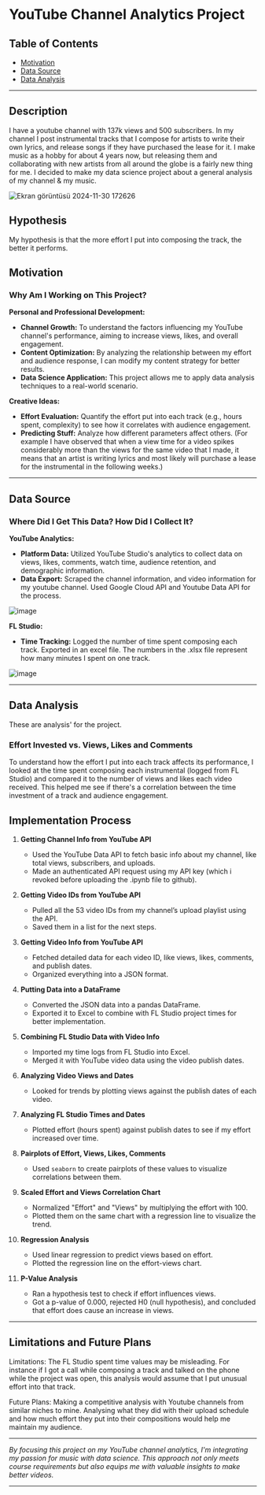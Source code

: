# **YouTube Channel Analytics Project**

## **Table of Contents**

- [Motivation](#motivation)
- [Data Source](#data-source)
- [Data Analysis](#data-analysis)

---

## **Description**

I have a youtube channel with 137k views and 500 subscribers. In my channel I post instrumental tracks that I compose for artists to write their own lyrics, and release songs if they have purchased the lease for it. I make music as a hobby for about 4 years now, but releasing them and collaborating with new artists from all around the globe is a fairly new thing for me. I decided to make my data science project about a general analysis of my channel & my music.

![Ekran görüntüsü 2024-11-30 172626](https://github.com/user-attachments/assets/02af43a0-cc64-4279-82ec-4469a1f6752d)

## **Hypothesis**

My hypothesis is that the more effort I put into composing the track, the better it performs. 

## **Motivation**

### **Why Am I Working on This Project?**

**Personal and Professional Development:**

- **Channel Growth:** To understand the factors influencing my YouTube channel's performance, aiming to increase views, likes, and overall engagement.
- **Content Optimization:** By analyzing the relationship between my effort and audience response, I can modify my content strategy for better results.
- **Data Science Application:** This project allows me to apply data analysis techniques to a real-world scenario.

**Creative Ideas:**

- **Effort Evaluation:** Quantify the effort put into each track (e.g., hours spent, complexity) to see how it correlates with audience engagement.
- **Predicting Stuff:** Analyze how different parameters affect others. (For example I have observed that when a view time for a video spikes considerably more than the views for the same video that I made, it means that an artist is writing lyrics and most likely will purchase a lease for the instrumental in the following weeks.) 

---

## **Data Source**

### **Where Did I Get This Data? How Did I Collect It?**

**YouTube Analytics:**

- **Platform Data:** Utilized YouTube Studio's analytics to collect data on views, likes, comments, watch time, audience retention, and demographic information.
- **Data Export:** Scraped the channel information, and video information for my youtube channel. Used Google Cloud API and Youtube Data API for the process.

![image](https://github.com/user-attachments/assets/b4cb8f36-b985-4b25-a931-8d86247d0b06)

**FL Studio:**

- **Time Tracking:** Logged the number of time spent composing each track. Exported in an excel file. The numbers in the .xlsx file represent how many minutes I spent on one track.

![image](https://github.com/user-attachments/assets/ccdd8f07-0c8e-4889-9caa-71f07c24bb90)

---

## **Data Analysis**

These are analysis' for the project.

### **Effort Invested vs. Views, Likes and Comments**

To understand how the effort I put into each track affects its performance, I looked at the time spent composing each instrumental (logged from FL Studio) and compared it to the number of views and likes each video received. This helped me see if there's a correlation between the time investment of a track and audience engagement.

## **Implementation Process**

1. **Getting Channel Info from YouTube API**
   - Used the YouTube Data API to fetch basic info about my channel, like total views, subscribers, and uploads.
   - Made an authenticated API request using my API key (which i revoked before uploading the .ipynb file to github).

2. **Getting Video IDs from YouTube API**
   - Pulled all the 53 video IDs from my channel’s upload playlist using the API.
   - Saved them in a list for the next steps.

3. **Getting Video Info from YouTube API**
   - Fetched detailed data for each video ID, like views, likes, comments, and publish dates.
   - Organized everything into a JSON format.

4. **Putting Data into a DataFrame**
   - Converted the JSON data into a pandas DataFrame.
   - Exported it to Excel to combine with FL Studio project times for better implementation.

5. **Combining FL Studio Data with Video Info**
   - Imported my time logs from FL Studio into Excel.
   - Merged it with YouTube video data using the video publish dates.

6. **Analyzing Video Views and Dates**
   - Looked for trends by plotting views against the publish dates of each video.

7. **Analyzing FL Studio Times and Dates**
   - Plotted effort (hours spent) against publish dates to see if my effort increased over time.

8. **Pairplots of Effort, Views, Likes, Comments**
   - Used `seaborn` to create pairplots of these values to visualize correlations between them.

9. **Scaled Effort and Views Correlation Chart**
   - Normalized "Effort" and "Views" by multiplying the effort with 100.
   - Plotted them on the same chart with a regression line to visualize the trend.

10. **Regression Analysis**
    - Used linear regression to predict views based on effort.
    - Plotted the regression line on the effort-views chart.

11. **P-Value Analysis**
    - Ran a hypothesis test to check if effort influences views.
    - Got a p-value of 0.000, rejected H0 (null hypothesis), and concluded that effort does cause an increase in views.

---

## **Limitations and Future Plans**

Limitations: The FL Studio spent time values may be misleading. For instance if I got a call while composing a track and talked on the phone while the project was open, this analysis would assume that I put unusual effort into that track.

Future Plans: Making a competitive analysis with Youtube channels from similar niches to mine. Analysing what they did with their upload schedule and how much effort they put into their compositions would help me maintain my audience.

---

*By focusing this project on my YouTube channel analytics, I'm integrating my passion for music with data science. This approach not only meets course requirements but also equips me with valuable insights to make better videos.*

---
